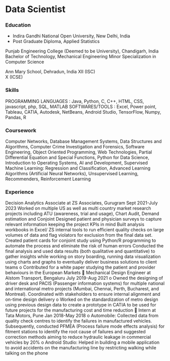 # Data Scientist
### Education
- Indira Gandhi National Open University, New Delhi, India
- Post Graduate Diploma, Applied Statistics

Punjab Engineering College (Deemed to be University), Chandigarh, India
Bachelor of Technology, Mechanical Engineering
Minor Specialization in Computer Science

Ann Mary School, Dehradun, India
XII (ISC)	
X (ICSE)

### Skills
PROGRAMMING LANGUAGES	:	Java, Python, C, C++, HTML, CSS, javascript, php, SQL, MATLAB
SOFTWARES/TOOLS		:	Excel, Power point, Tableau, CATIA, Autodesk, NetBeans, Android
						Studio, TensorFlow, Numpy, Pandas, R
### Coursework
Computer Networks, Database Management Systems, Data Structures and Algorithms, Computer Crime Investigation and Forensics, Software Engineering, Object Oriented Programming, Web Technologies, Partial Differential Equation and Special Functions, Python for Data Science, Introduction to Operating Systems, AI and Development, Supervised Machine Learning: Regression and Classification, Advanced Learning Algorithms (Artificial Neural Networks), Unsupervised Learning, Recommenders, Reinforcement Learning  
### Experience
Decision Analytics Associate at ZS Associates, Gurugram					        Sept 2021-July 2023
Worked on multiple US as well as multi country market research projects including ATU (awareness, trial and usage), Chart Audit, Demand estimation and Conjoint
Designed patient and physician surveys to capture relevant information keeping the project KPIs in mind
Built analysis workbooks in Excel/ ZS internal tools to run efficient quality checks on large volumes of data and flag violators for exclusion from the final data set. Created patient cards for conjoint study using Python/R programming to automate the process and eliminate the risk of human errors
Conducted the final analysis and used data results (both qualitative and quantitative) to gather insights while working on story boarding, running data visualization using charts and graphs to eventually deliver business solutions to client teams
o	Contributed for a white paper studying the patient and provider behaviours in the European Markets
	Mechanical Design Engineer at Alstom Transport, Bengaluru 				      July 2019-Aug 2021
o	Owned the designing of driver desk and PACIS (Passenger information systems) for multiple national and international metro projects (Mumbai, Chennai, Perth, Bucharest, and Montreal). Coordinated with stakeholders to ensure internal alignment and on-time design delivery
o	Worked on the standardization of metro design using previous design data to create a prototype in CATIA to be used for future projects for the manufacturing cost and time reduction
	Intern at Tata Motors, Pune								                              Jan 2018-May 2018
o	Automobile: Collected data from quality check centres to identify the failures in manufactured vehicles. Subsequently, conducted PFMEA (Process failure mode effects analysis) for fitment stations to identify the root cause of failures and suggested correction methods aiming to reduce hydraulic leakage in commercial vehicles by 20%
o	Android Studio: Helped in building a mobile application to avoid accidents on the manufacturing line by restricting walking while talking on the phone
